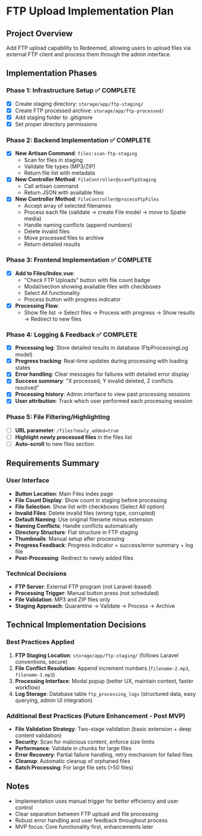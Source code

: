 # FTP Upload Implementation Plan

## Project Overview
Add FTP upload capability to Redeemed, allowing users to upload files via external FTP client and process them through the admin interface.

## Implementation Phases

### Phase 1: Infrastructure Setup ✅ COMPLETE
- [x] Create staging directory: `storage/app/ftp-staging/`
- [x] Create FTP processed archive: `storage/app/ftp-processed/`
- [x] Add staging folder to .gitignore
- [x] Set proper directory permissions

### Phase 2: Backend Implementation ✅ COMPLETE
- [x] **New Artisan Command**: `files:scan-ftp-staging`
  - Scan for files in staging
  - Validate file types (MP3/ZIP)
  - Return file list with metadata
- [x] **New Controller Method**: `FileController@scanFtpStaging`
  - Call artisan command
  - Return JSON with available files
- [x] **New Controller Method**: `FileController@processFtpFiles`
  - Accept array of selected filenames
  - Process each file (validate → create File model → move to Spatie media)
  - Handle naming conflicts (append numbers)
  - Delete invalid files
  - Move processed files to archive
  - Return detailed results

### Phase 3: Frontend Implementation ✅ COMPLETE
- [x] **Add to Files/Index.vue**:
  - "Check FTP Uploads" button with file count badge
  - Modal/section showing available files with checkboxes
  - Select All functionality
  - Process button with progress indicator
- [x] **Processing Flow**:
  - Show file list → Select files → Process with progress → Show results → Redirect to new files

### Phase 4: Logging & Feedback ✅ COMPLETE  
- [x] **Processing log**: Store detailed results in database (FtpProcessingLog model)
- [x] **Progress tracking**: Real-time updates during processing with loading states
- [x] **Error handling**: Clear messages for failures with detailed error display
- [x] **Success summary**: "X processed, Y invalid deleted, Z conflicts resolved"
- [x] **Processing history**: Admin interface to view past processing sessions
- [x] **User attribution**: Track which user performed each processing session

### Phase 5: File Filtering/Highlighting
- [ ] **URL parameter**: `/files?newly_added=true`
- [ ] **Highlight newly processed files** in the files list
- [ ] **Auto-scroll** to new files section

## Requirements Summary

### User Interface
- **Button Location**: Main Files index page
- **File Count Display**: Show count in staging before processing
- **File Selection**: Show list with checkboxes (Select All option)
- **Invalid Files**: Delete invalid files (wrong type, corrupted)
- **Default Naming**: Use original filename minus extension
- **Naming Conflicts**: Handle conflicts automatically
- **Directory Structure**: Flat structure in FTP staging
- **Thumbnails**: Manual setup after processing
- **Progress Feedback**: Progress indicator + success/error summary + log file
- **Post-Processing**: Redirect to newly added files

### Technical Decisions
- **FTP Server**: External FTP program (not Laravel-based)
- **Processing Trigger**: Manual button press (not scheduled)
- **File Validation**: MP3 and ZIP files only
- **Staging Approach**: Quarantine → Validate → Process → Archive

## Technical Implementation Decisions

### Best Practices Applied
1. **FTP Staging Location**: `storage/app/ftp-staging/` (follows Laravel conventions, secure)
2. **File Conflict Resolution**: Append increment numbers (`filename-2.mp3`, `filename-3.mp3`)
3. **Processing Interface**: Modal popup (better UX, maintain context, faster workflow)
4. **Log Storage**: Database table `ftp_processing_logs` (structured data, easy querying, admin UI integration)

### Additional Best Practices (Future Enhancement - Post MVP)
- **File Validation Strategy**: Two-stage validation (basic extension + deep content validation)
- **Security**: Scan for malicious content, enforce size limits  
- **Performance**: Validate in chunks for large files
- **Error Recovery**: Partial failure handling, retry mechanism for failed files
- **Cleanup**: Automatic cleanup of orphaned files
- **Batch Processing**: For large file sets (>50 files)

## Notes
- Implementation uses manual trigger for better efficiency and user control
- Clear separation between FTP upload and file processing
- Robust error handling and user feedback throughout process
- MVP focus: Core functionality first, enhancements later 